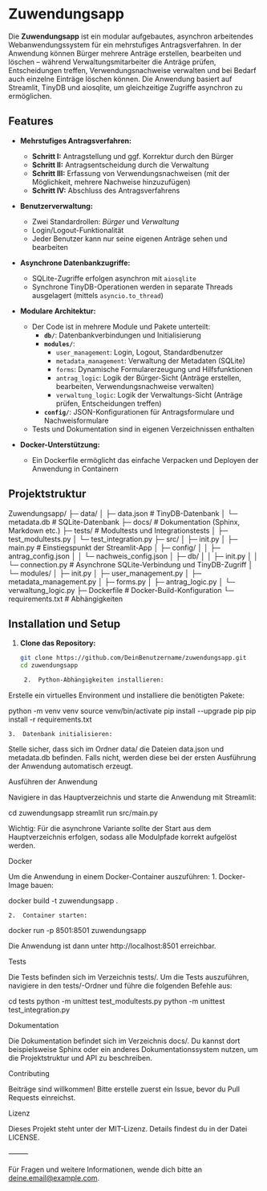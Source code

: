 # Zuwendungsapp

Die **Zuwendungsapp** ist ein modular aufgebautes, asynchron arbeitendes Webanwendungssystem für ein mehrstufiges Antragsverfahren. In der Anwendung können Bürger mehrere Anträge erstellen, bearbeiten und löschen – während Verwaltungsmitarbeiter die Anträge prüfen, Entscheidungen treffen, Verwendungsnachweise verwalten und bei Bedarf auch einzelne Einträge löschen können. Die Anwendung basiert auf Streamlit, TinyDB und aiosqlite, um gleichzeitige Zugriffe asynchron zu ermöglichen.

## Features

- **Mehrstufiges Antragsverfahren:**  
  - **Schritt I:** Antragstellung und ggf. Korrektur durch den Bürger  
  - **Schritt II:** Antragsentscheidung durch die Verwaltung  
  - **Schritt III:** Erfassung von Verwendungsnachweisen (mit der Möglichkeit, mehrere Nachweise hinzuzufügen)  
  - **Schritt IV:** Abschluss des Antragsverfahrens

- **Benutzerverwaltung:**  
  - Zwei Standardrollen: *Bürger* und *Verwaltung*  
  - Login/Logout-Funktionalität  
  - Jeder Benutzer kann nur seine eigenen Anträge sehen und bearbeiten

- **Asynchrone Datenbankzugriffe:**  
  - SQLite-Zugriffe erfolgen asynchron mit `aiosqlite`  
  - Synchrone TinyDB-Operationen werden in separate Threads ausgelagert (mittels `asyncio.to_thread`)

- **Modulare Architektur:**  
  - Der Code ist in mehrere Module und Pakete unterteilt:
    - **`db/`**: Datenbankverbindungen und Initialisierung
    - **`modules/`**:  
      - `user_management`: Login, Logout, Standardbenutzer
      - `metadata_management`: Verwaltung der Metadaten (SQLite)
      - `forms`: Dynamische Formularerzeugung und Hilfsfunktionen
      - `antrag_logic`: Logik der Bürger-Sicht (Anträge erstellen, bearbeiten, Verwendungsnachweise verwalten)
      - `verwaltung_logic`: Logik der Verwaltungs-Sicht (Anträge prüfen, Entscheidungen treffen)
    - **`config/`**: JSON-Konfigurationen für Antragsformulare und Nachweisformulare
  - Tests und Dokumentation sind in eigenen Verzeichnissen enthalten

- **Docker-Unterstützung:**  
  - Ein Dockerfile ermöglicht das einfache Verpacken und Deployen der Anwendung in Containern

## Projektstruktur

Zuwendungsapp/
├─ data/
│  ├─ data.json         # TinyDB-Datenbank
│  └─ metadata.db       # SQLite-Datenbank
├─ docs/                # Dokumentation (Sphinx, Markdown etc.)
├─ tests/               # Modultests und Integrationstests
│  ├─ test_modultests.py
│  └─ test_integration.py
├─ src/
│  ├─ init.py
│  ├─ main.py           # Einstiegspunkt der Streamlit-App
│  ├─ config/
│  │  ├─ antrag_config.json
│  │  └─ nachweis_config.json
│  ├─ db/
│  │  ├─ init.py
│  │  └─ connection.py  # Asynchrone SQLite-Verbindung und TinyDB-Zugriff
│  └─ modules/
│     ├─ init.py
│     ├─ user_management.py
│     ├─ metadata_management.py
│     ├─ forms.py
│     ├─ antrag_logic.py
│     └─ verwaltung_logic.py
├─ Dockerfile           # Docker-Build-Konfiguration
└─ requirements.txt     # Abhängigkeiten

## Installation und Setup

1. **Clone das Repository:**

   ```bash
   git clone https://github.com/DeinBenutzername/zuwendungsapp.git
   cd zuwendungsapp

	2.	Python-Abhängigkeiten installieren:
Erstelle ein virtuelles Environment und installiere die benötigten Pakete:

python -m venv venv
source venv/bin/activate
pip install --upgrade pip
pip install -r requirements.txt


	3.	Datenbank initialisieren:
Stelle sicher, dass sich im Ordner data/ die Dateien data.json und metadata.db befinden. Falls nicht, werden diese bei der ersten Ausführung der Anwendung automatisch erzeugt.

Ausführen der Anwendung

Navigiere in das Hauptverzeichnis und starte die Anwendung mit Streamlit:

cd zuwendungsapp
streamlit run src/main.py

Wichtig: Für die asynchrone Variante sollte der Start aus dem Hauptverzeichnis erfolgen, sodass alle Modulpfade korrekt aufgelöst werden.

Docker

Um die Anwendung in einem Docker-Container auszuführen:
	1.	Docker-Image bauen:

docker build -t zuwendungsapp .


	2.	Container starten:

docker run -p 8501:8501 zuwendungsapp



Die Anwendung ist dann unter http://localhost:8501 erreichbar.

Tests

Die Tests befinden sich im Verzeichnis tests/. Um die Tests auszuführen, navigiere in den tests/-Ordner und führe die folgenden Befehle aus:

cd tests
python -m unittest test_modultests.py
python -m unittest test_integration.py

Dokumentation

Die Dokumentation befindet sich im Verzeichnis docs/. Du kannst dort beispielsweise Sphinx oder ein anderes Dokumentationssystem nutzen, um die Projektstruktur und API zu beschreiben.

Contributing

Beiträge sind willkommen! Bitte erstelle zuerst ein Issue, bevor du Pull Requests einreichst.

Lizenz

Dieses Projekt steht unter der MIT-Lizenz. Details findest du in der Datei LICENSE.

⸻

Für Fragen und weitere Informationen, wende dich bitte an deine.email@example.com.

